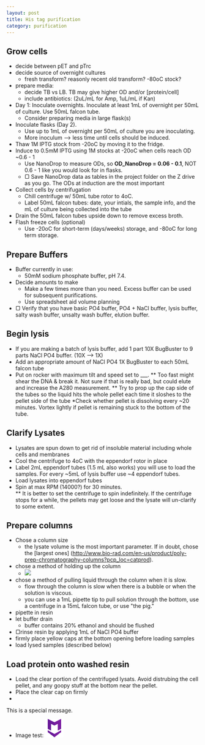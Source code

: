 ```yaml
---
layout: post
title: His tag purification
category: purification
---
```


## Grow cells
* decide between pET and pTrc
* decide source of overnight cultures
  * fresh transform?  reasonly recent old transform?  -80oC stock?
* prepare media:
  * decide TB vs LB.  TB may give higher OD and/or [protein/cell]
  * include antibiotics: (2uL/mL for Amp, 1uL/mL if Kan)
* Day 1: Inoculate overnights.  Inoculate at least 1mL of overnight per 50mL of culture.  Use 50mL falcon tube.
  * Consider preparing media in large flask(s)
* Inoculate flasks (Day 2).
  * Use up to 1mL of overnight per 50mL of culture you are inoculating.
  * More inoculum --> less time until cells should be induced.
* Thaw 1M IPTG stock from -20oC by moving it to the fridge.
* Induce to 0.5mM IPTG using 1M stocks at -20oC when cells reach OD ~0.6 - 1
  * Use NanoDrop to measure ODs, so **OD_NanoDrop = 0.06 - 0.1**, NOT 0.6 - 1 like you would look for in flasks.
  * &#x25a2; Save NanoDrop data as tables in the project folder on the Z drive as you go.  The ODs at induction are the most important
* Collect cells by centrifugation
  * Chill centrifuge w/ 50mL tube rotor to 4oC.
  * Label 50mL falcon tubes: date, your intials, the sample info, and the mL of culture being collected into the tube
* Drain the 50mL falcon tubes upside down to remove excess broth.  
* Flash freeze cells (optional)
  * Use -20oC for short-term (days/weeks) storage, and -80oC for long term storage.

## Prepare Buffers
* Buffer currently in use:
  * 50mM sodium phosphate buffer, pH 7.4.
* Decide amounts to make
  * Make a few times more than you need.  Excess buffer can be used for subsequent purifications.
  * Use spreadsheet aid volume planning
* &#x25a2; Verify that you have basic PO4 buffer, PO4 + NaCl buffer, lysis buffer, salty wash buffer, unsalty wash buffer, elution buffer.

## Begin lysis
* If you are making a batch of lysis buffer, add 1 part 10X BugBuster to 9 parts NaCl PO4 buffer.  (10X --> 1X) 
* Add an appropriate amount of NaCl PO4 1X BugBuster to each 50mL falcon tube
* Put on rocker with maximum tilt and speed set to ___.
** Too fast might shear the DNA & break it.  Not sure if that is really bad, but could elute and increase the A280 measurement. 
** Try to prop up the cap side of the tubes so the liquid hits the whole pellet each time it sloshes to the pellet side of the tube
  *Check whether pellet is dissolving every ~20 minutes.  Vortex lightly if pellet is remaining stuck to the bottom of the tube.

## Clarify Lysates 
* Lysates are spun down to get rid of insoluble material including whole cells and membranes
* Cool the centrifuge to 4oC with the eppendorf rotor in place
* Label 2mL eppendorf tubes (1.5 mL also works) you will use to load the samples.  For every ~5mL of lysis buffer use ~4 eppendorf tubes.
* Load lysates into eppendorf tubes
* Spin at max RPM (14000?) for 30 minutes.  
** It is better to set the centrifuge to spin indefinitely.  If the centrifuge stops for a while, the pellets may get loose and the lysate will un-clarify to some extent.

## Prepare columns
* Chose a column size
  * the lysate volume is the most important parameter.  If in doubt, chose the [largest ones] (http://www.bio-rad.com/en-us/product/poly-prep-chromatography-columns?pcp_loc=catprod). 
* chose a method of holding up the column
  * <img src="/protocols/images/141008_use_tube_rack_to_hold_tall_columns.jpg" height="200">
* chose a method of pulling liquid through the column when it is slow.
  * flow through the column is slow when there is a bubble or when the solution is viscous.
  * you can use a 1mL pipette tip to pull solution through the bottom, use a centrifuge in a 15mL falcon tube, or use "the pig."
* pipette in resin
* let buffer drain
  * buffer contains 20% ethanol and should be flushed
*  &#x25a2;rinse resin by applying 1mL of NaCl PO4 buffer
* firmly place yellow caps at the bottom opening before loading samples
* load lysed samples (described below)

## Load protein onto washed resin 
* Load the clear portion of the centrifuged lysats.  Avoid distrubing the cell pellet, and any goopy stuff at the bottom near the pellet. 
* Place the clear cap on firmly
* 


<div class="message">
This is a special message.
</div>

* Image test:
![alt text](https://github.com/adam-p/markdown-here/raw/master/src/common/images/icon48.png "Logo Title Text 1")





